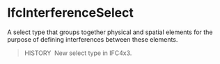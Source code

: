 # IfcInterferenceSelect

A select type that groups together physical and spatial elements for the purpose of defining interferences between these elements.
<!-- end of short definition -->


> HISTORY  New select type in IFC4x3.
